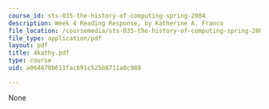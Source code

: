 ```yaml
---
course_id: sts-035-the-history-of-computing-spring-2004
description: Week 4 Reading Response, by Katherine A. Franco
file_location: /coursemedia/sts-035-the-history-of-computing-spring-2004/a064678b611fac691c525b8711a8c988_4kathy.pdf
file_type: application/pdf
layout: pdf
title: 4kathy.pdf
type: course
uid: a064678b611fac691c525b8711a8c988

---
```

None